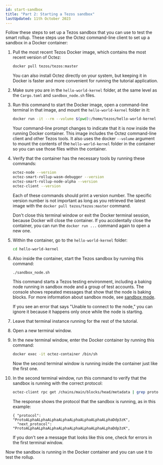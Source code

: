 ```yaml
---
id: start-sandbox
title: "Part 2: Starting a Tezos sandbox"
lastUpdated: 11th October 2023
---
```


Follow these steps to set up a Tezos sandbox that you can use to test the smart rollup.
These steps use the Octez command-line client to set up a sandbox in a Docker container:

1. Pull the most recent Tezos Docker image, which contains the most recent version of Octez:

   ```bash
   docker pull tezos/tezos:master
   ```

   You can also install Octez directly on your system, but keeping it in Docker is faster and more convenient for running the tutorial application.

1. Make sure you are in the `hello-world-kernel` folder, at the same level as the `Cargo.toml` and `sandbox_node.sh` files.

1. Run this command to start the Docker image, open a command-line terminal in that image, and mount the `hello-world-kernel` folder in it:

   ```bash
   docker run -it --rm --volume $(pwd):/home/tezos/hello-world-kernel --entrypoint /bin/sh --name octez-container tezos/tezos:master
   ```

   Your command-line prompt changes to indicate that it is now inside the running Docker container.
   This image includes the Octez command-line client and other Tezos tools.
   It also uses the docker `--volume` argument to mount the contents of the `hello-world-kernel` folder in the container so you can use those files within the container.

1. Verify that the container has the necessary tools by running these commands:

   ```bash
   octez-node --version
   octez-smart-rollup-wasm-debugger --version
   octez-smart-rollup-node-alpha --version
   octez-client --version
   ```

   Each of these commands should print a version number.
   The specific version number is not important as long as you retrieved the latest image with the `docker pull tezos/tezos:master` command.

   Don't close this terminal window or exit the Docker terminal session, because Docker will close the container.
   If you accidentally close the container, you can run the `docker run ...` command again to open a new one.

1. Within the container, go to the `hello-world-kernel` folder:

   ```bash
   cd hello-world-kernel
   ```

1. Also inside the container, start the Tezos sandbox by running this command:

   ```bash
   ./sandbox_node.sh
   ```

   This command starts a Tezos testing environment, including a baking node running in sandbox mode and a group of test accounts.
   The console shows repeated messages that show that the node is baking blocks.
   For more information about sandbox mode, see [sandbox mode](https://tezos.gitlab.io/user/sandbox.html).

   If you see an error that says "Unable to connect to the node," you can ignore it because it happens only once while the node is starting.

1. Leave that terminal instance running for the rest of the tutorial.

1. Open a new terminal window.

1. In the new terminal window, enter the Docker container by running this command:

   ```bash
   docker exec -it octez-container /bin/sh
   ```

   Now the second terminal window is running inside the container just like the first one.

1. In the second terminal window, run this command to verify that the sandbox is running with the correct protocol:

   ```bash
   octez-client rpc get /chains/main/blocks/head/metadata | grep protocol
   ```

   The response shows the protocol that the sandbox is running, as in this example:

   ```
   { "protocol": "ProtoALphaALphaALphaALphaALphaALphaALphaALphaDdp3zK",
     "next_protocol": "ProtoALphaALphaALphaALphaALphaALphaALphaALphaDdp3zK",
   ```

   If you don't see a message that looks like this one, check for errors in the first terminal window.

Now the sandbox is running in the Docker container and you can use it to test the rollup.
